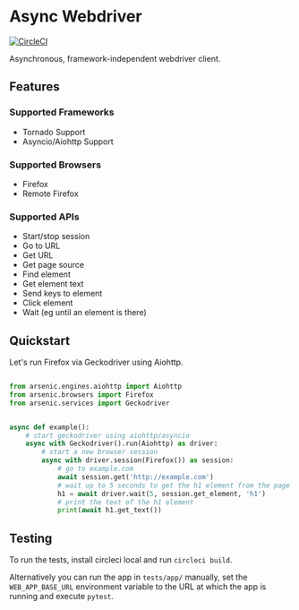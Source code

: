 # Async Webdriver

[![CircleCI](https://circleci.com/gh/ojii/arsenic/tree/master.svg?style=svg)](https://circleci.com/gh/ojii/arsenic/tree/master)

Asynchronous, framework-independent webdriver client.

## Features

### Supported Frameworks

* Tornado Support
* Asyncio/Aiohttp Support

### Supported Browsers

* Firefox
* Remote Firefox

### Supported APIs

* Start/stop session
* Go to URL
* Get URL
* Get page source
* Find element
* Get element text
* Send keys to element
* Click element
* Wait (eg until an element is there)


## Quickstart

Let's run Firefox via Geckodriver using Aiohttp.


```python

from arsenic.engines.aiohttp import Aiohttp
from arsenic.browsers import Firefox
from arsenic.services import Geckodriver


async def example():
    # start geckodriver using aiohttp/asyncio
    async with Geckodriver().run(Aiohttp) as driver:
        # start a new browser session
        async with driver.session(Firefox()) as session:
            # go to example.com
            await session.get('http://example.com')
            # wait up to 5 seconds to get the h1 element from the page
            h1 = await driver.wait(5, session.get_element, 'h1')
            # print the text of the h1 element
            print(await h1.get_text())
```

## Testing

To run the tests, install circleci local and run `circleci build`.

Alternatively you can run the app in `tests/app/` manually, set
the `WEB_APP_BASE_URL` environment variable to the URL at which the
app is running and execute `pytest`.
